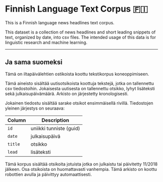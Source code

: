 # Finnish Language Text Corpus 🇫🇮 

This is a Finnish language news headlines text corpus. 

This dataset is a collection of news headlines and short leading snippets of text, organized by date, into csv files.
The intended usage of this data is for linguistic research and machine learning.

----

## Ja sama suomeksi

Tämä on iltapäivälehtien ostikoista koottu tekstikorpus koneoppimiseen.

Tämä aineisto sisältää uutisotsikoista koottuja tekstejä, jotka on tallennettu csv tiedostoihin. Jokaisesta uutisesta on tallennettu otsikko, lyhyt lisäteksti sekä julkaisupäivämäärä. Arkisto on järjestetty kronologisesti.


Jokainen tiedostu sisältää sarake otsikot ensimmäisellä rivillä. Tiedostojen yleinen järjestys on seuraava:

| Column | Description |
| --- | --- |
|`id` | uniikki tunniste (guid) | 
|`date` | julkaisupäivä |
|`title` | otsikko |
|`lead` | lisäteksti |


Tämä korpus sisältää otsikoita jotuista jotka on julkaistu tai päivitetty 11/2018 jälkeen. 
Osa otsikoista on huomattavasti vanhempia. Tämä arkisto on koottu robottien avulla ja päivittyy automaattisesti.
